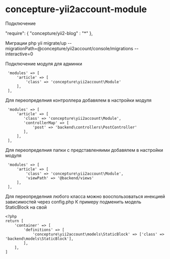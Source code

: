 # concepture-yii2account-module

    
Подключение

"require": {
    "concepture/yii2-blog" : "*"
},
    

Миграции
 php yii migrate/up --migrationPath=@concepture/yii2account/console/migrations --interactive=0
 
Подключение модуля для админки

     'modules' => [
         'article' => [
             'class' => 'concepture\yii2account\Module'
         ],
     ],
     
Для переопределния контроллера добавялем в настройки модуля

     'modules' => [
         'article' => [
            'class' => 'concepture\yii2account\Module',
            'controllerMap' => [
                'post' => 'backend\controllers\PostController'
            ],
         ],
     ],

            
Для переопределния папки с представленяими добавялем в настройки модуля

     'modules' => [
         'article' => [
             'class' => 'concepture\yii2account\Module',
             'viewPath' => '@backend/views'
         ],
     ],
     
Для переопределния любого класса можно вооспользоваться инекцией зависимостей через config.php
К примеру подменить модель StaticBlock на свой

    <?php
    return [
        'container' => [
            'definitions' => [
                'concepture\yii2account\models\StaticBlock' => ['class' => 'backend\models\StaticBlock'],
            ],
        ],
    ]